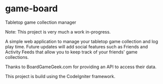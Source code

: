 # game-board
Tabletop game collection manager

Note: This project is very much a work in-progress.

A simple web application to manage your tabletop game collection and log play time.
Future updates will add social features such as Friends and Activity Feeds that allow you to keep track of your friends' game collections.

Thanks to BoardGameGeek.com for providing an API to access their data.

This project is build using the CodeIgniter framework.
